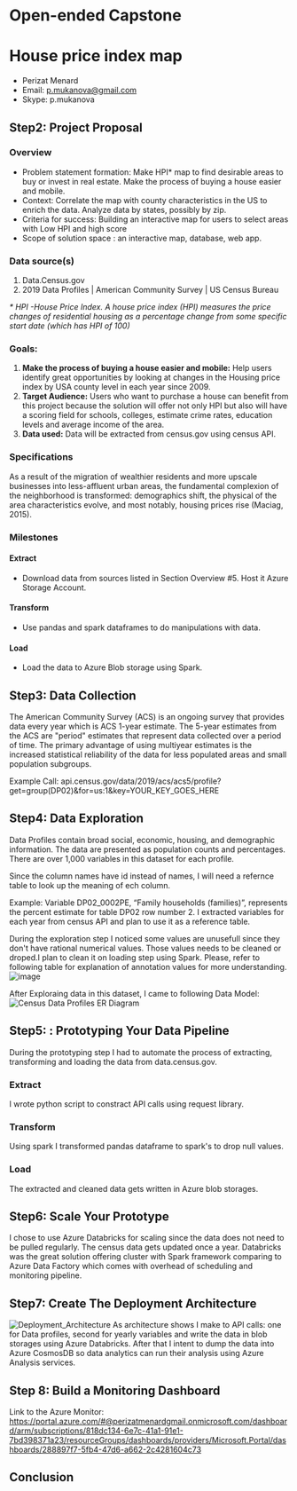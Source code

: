 # Open-ended Capstone 
# House price index map

* Perizat Menard
* Email: p.mukanova@gmail.com
* Skype: p.mukanova

## Step2: Project Proposal

### Overview
* Problem statement formation: Make HPI* map to find desirable areas to buy or invest in real estate. Make the process of buying a house easier and mobile.
* Context: Correlate the map with county characteristics in the US to enrich the data. Analyze data by states, possibly by zip.   
* Criteria for success: Building an interactive map for users to select areas with Low HPI and high score
* Scope of solution space : an interactive map, database, web app. 

### Data source(s)
1. Data.Census.gov 
1. 2019 Data Profiles | American Community Survey | US Census Bureau

_* *HPI -House Price Index. A house price index (HPI) measures the price changes of residential housing as a percentage change from some specific start date (which has HPI of 100)*_

### Goals:
1. __Make the process of buying a house easier and mobile:__ Help users identify great opportunities by looking at changes in the Housing price index by USA county level in each year since 2009.
1. __Target Audience:__ Users who want to purchase a house can benefit from this project because the solution will offer not only HPI but also will have a scoring field for schools, colleges, estimate crime rates, education levels and average income of the area. 
1. __Data used:__ Data will be extracted from census.gov using census API.

### Specifications
 As a result of the migration of wealthier residents and more upscale businesses into less-affluent urban areas, the fundamental complexion of the neighborhood is transformed: demographics shift, the physical of the area characteristics evolve, and most notably, housing prices rise (Maciag, 2015).

### Milestones
#### Extract
* Download data from sources listed in Section Overview #5. Host it Azure Storage Account. 
#### Transform
* Use pandas and spark dataframes to do manipulations with data.
#### Load
* Load the data to Azure Blob storage using Spark.

## Step3: Data Collection
The American Community Survey (ACS) is an ongoing survey that provides data every year which is ACS 1-year estimate. 
The 5-year estimates from the ACS are "period" estimates that represent data collected over a period of time. The primary advantage of using multiyear estimates is the increased statistical reliability of the data for less populated areas and small population subgroups.

Example Call: api.census.gov/data/2019/acs/acs5/profile?get=group(DP02)&for=us:1&key=YOUR_KEY_GOES_HERE 

## Step4: Data Exploration
Data Profiles contain broad social, economic, housing, and demographic information. The data are presented as population counts and percentages. There are over 1,000 variables in this dataset for each profile.

Since the column names have id instead of names, I will need a refernce table to look up the meaning of ech column. 

Example: Variable DP02_0002PE, “Family households (families)”, represents the percent estimate for table DP02 row number 2.
I extracted variables for each year from census API and plan to use it as a reference table. 

During the exploration step I noticed some values are unusefull since they don't have rational numerical values. Those values needs to be cleaned or droped.I plan to clean it on loading step using Spark. Please, refer to following table for explanation of annotation values for more understanding. 
![image](https://user-images.githubusercontent.com/9127333/147526263-dd4e13f6-ad2b-44f2-921a-4c48c6d572d4.png)

After Exploraing data in this dataset, I came to following Data Model:
![Census Data Profiles ER Diagram](https://user-images.githubusercontent.com/9127333/147525097-94563c5f-5216-486b-8645-3d46c5369fd1.png)

## Step5: : Prototyping Your Data Pipeline
During the prototyping step I had to automate the process of extracting, transforming and loading the data from data.census.gov. 

### Extract
I wrote python script to constract API calls using request library. 

### Transform 
Using spark I transformed pandas dataframe to spark's to drop null values. 

### Load
The extracted and cleaned data gets written in Azure blob storages. 


## Step6: Scale Your Prototype
I chose to use Azure Databricks for scaling since the data does not need to be pulled regularly. The census data gets updated once a year. Databricks was the great solution offering cluster with Spark framework comparing to Azure Data Factory which comes with overhead of scheduling and monitoring pipeline. 

## Step7: Create The Deployment Architecture
![Deployment_Architecture](https://user-images.githubusercontent.com/9127333/147524495-e3b60ce2-c6af-40f4-9149-2a75372c664e.jpeg)
As architecture shows I make to API calls: one for Data profiles, second for yearly variables and write the data in blob storages using Azure Databricks. 
After that I intent to dump the data into Azure CosmosDB so data analytics can run their analysis using Azure Analysis services. 

## Step 8: Build a Monitoring Dashboard
Link to the Azure Monitor: https://portal.azure.com/#@perizatmenardgmail.onmicrosoft.com/dashboard/arm/subscriptions/818dc134-6e7c-41a1-91e1-7bd398371a23/resourceGroups/dashboards/providers/Microsoft.Portal/dashboards/288897f7-5fb4-47d6-a662-2c4281604c73 

## Conclusion 



